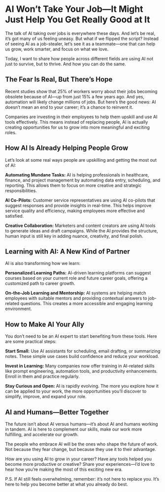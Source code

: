# AI Won’t Take Your Job—It Might Just Help You Get Really Good at It

The talk of AI taking over jobs is everywhere these days. And let’s be real, it’s got many of us feeling uneasy. But what if we flipped the script? Instead of seeing AI as a job-stealer, let’s see it as a teammate—one that can help us grow, work smarter, and focus on what we love.

Today, I want to share how people across different fields are using AI not just to survive, but to thrive. And how you can do the same.

## The Fear Is Real, But There’s Hope

Recent studies show that 25% of workers worry about their jobs becoming obsolete because of AI—up from just 15% a few years ago. And yes, automation will likely change millions of jobs. But here’s the good news: AI doesn’t mean an end to your career; it’s a chance to reinvent it.

Companies are investing in their employees to help them upskill and use AI tools effectively. This means instead of replacing people, AI is actually creating opportunities for us to grow into more meaningful and exciting roles.

## How AI Is Already Helping People Grow

Let’s look at some real ways people are upskilling and getting the most out of AI:

**Automating Mundane Tasks:** AI is helping professionals in healthcare, finance, and project management by automating data entry, scheduling, and reporting. This allows them to focus on more creative and strategic responsibilities.

**AI Co-Pilots:** Customer service representatives are using AI co-pilots that suggest responses and provide insights in real-time. This helps improve service quality and efficiency, making employees more effective and satisfied.

**Creative Collaboration:** Marketers and content creators are using AI tools to generate ideas and draft campaigns. While the AI provides the structure, human input is still key in adding nuance, creativity, and final polish.

## Learning with AI: A New Kind of Partner

AI is also transforming how we learn:

**Personalized Learning Paths:** AI-driven learning platforms can suggest courses based on your current role and future career goals, offering a customized path to career growth.

**On-the-Job Learning and Mentorship:** AI systems are helping match employees with suitable mentors and providing contextual answers to job-related questions. This creates a more accessible and engaging learning environment.

## How to Make AI Your Ally

You don’t need to be an AI expert to start benefiting from these tools. Here are some practical steps:

**Start Small:** Use AI assistants for scheduling, email drafting, or summarizing notes. These simple use cases build confidence and reduce your workload.

**Invest in Learning:** Many companies now offer training in AI-related skills like prompt engineering, automation tools, and productivity enhancements. Enroll in them and practice regularly.

**Stay Curious and Open:** AI is rapidly evolving. The more you explore how it can be applied to your work, the more opportunities you’ll discover to simplify, improve, and expand your role.

## AI and Humans—Better Together

The future isn’t about AI versus humans—it’s about AI and humans working in tandem. AI is here to complement our skills, make our work more fulfilling, and accelerate our growth.

The people who embrace AI will be the ones who shape the future of work. Not because they fear change, but because they use it to their advantage.

How are you using AI to grow in your career? Have any tools helped you become more productive or creative? Share your experiences—I’d love to hear how you’re making the most of this exciting new era.

P.S. If AI still feels overwhelming, remember: it’s not here to replace you. It’s here to help you become better at what you already do best.


